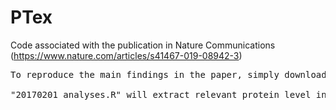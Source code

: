 # PTex
Code associated with the publication in Nature Communications (https://www.nature.com/articles/s41467-019-08942-3)
<pre>
To reproduce the main findings in the paper, simply download the "TXT" folders in the proteomics repository indicated in the paper and run this code.

"20170201_analyses.R" will extract relevant protein level information and perform data filtering and manipulation for analysis. It also include data visualization.
</pre>
